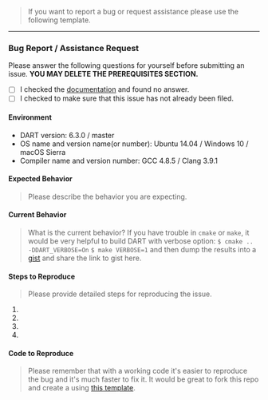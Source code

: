 > If you want to report a bug or request assistance please use the following template.

---

### Bug Report / Assistance Request
Please answer the following questions for yourself before submitting an issue. **YOU MAY DELETE THE PREREQUISITES SECTION.**

- [ ] I checked the [documentation](http://dartsim.github.io/) and found no answer.
- [ ] I checked to make sure that this issue has not already been filed.

#### Environment

* DART version: 6.3.0 / master
* OS name and version name(or number): Ubuntu 14.04 / Windows 10 / macOS Sierra
* Compiler name and version number: GCC 4.8.5 / Clang 3.9.1

#### Expected Behavior
> Please describe the behavior you are expecting.

#### Current Behavior
> What is the current behavior?
> If you have trouble in `cmake` or `make`, it would be very helpful to build DART with verbose option:
> `$ cmake .. -DDART_VERBOSE=On`
> `$ make VERBOSE=1`
> and then dump the results into a [gist](https://gist.github.com/) and share the link to gist here.

#### Steps to Reproduce
> Please provide detailed steps for reproducing the issue.
1.
1.
1.
1.

#### Code to Reproduce
> Please remember that with a working code it's easier to reproduce the bug and it's much faster to fix it.
> It would be great to fork this repo and create a using [this template](https://github.com/dartsim/dart/blob/master/unittests/regression/test_Issue000Template.cpp).
